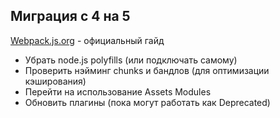 ## Миграция с 4 на 5
[Webpack.js.org](https://webpack.js.org/migrate/5/) - официальный гайд
- Убрать node.js polyfills (или подключать самому) <!-- .element: class="fragment" -->
- Проверить нэйминг chunks и бандлов (для оптимизации кэширования) <!-- .element: class="fragment" -->
- Перейти на использование Assets Modules <!-- .element: class="fragment" -->
- Обновить плагины (пока могут работать как Deprecated) <!-- .element: class="fragment" -->
